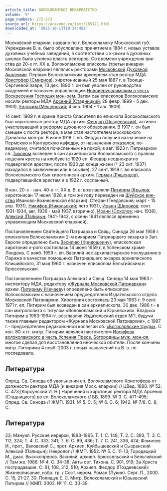 ```yaml
---
article_title: ВОЛОКОЛАМСКОЕ ВИКАРИАТСТВО
volume: '9'
page_numbers: 272-273
source_url: https://pravenc.ru/text/155171.html
downloaded_at: '2025-10-13T10:34:45Z'
---
```


Московской епархии, названо по г. Волоколамску Московской губ. Учреждение В. в. было обусловлено принятием в 1884 г. новых уставов духовных учебных заведений, в соответствии с к-рыми в духовных школах была усилена власть ректоров. Со времени учреждения вик-ства до 20-х гг. XX в. Волоколамские епископы (третьи викарии Московской епархии) являлись ректорами [Московской](https://pravenc.ru/text/Московской.html) [Духовной](https://pravenc.ru/text/Духовной.html) [Академии](https://pravenc.ru/text/Академии.html). Первым Волоколамским архиереем стал ректор МДА [Христофор (Смирнов)](<https://pravenc.ru/text/Христофор (Смирнов).html>), хиротонисанный 25 мая 1887 г. в Троице-Сергиевой лавре, 13 дек. 1890 г. он был уволен от руководства академией и назначен управляющим [Новоиерусалимским в честь Воскресения Господня мон-рем](<https://pravenc.ru/text/Новоиерусалимским в честь Воскресения Господня мон-рем.html>). Затем сан епископов Волоколамских носили ректоры МДА [Арсений (Стадницкий](<https://pravenc.ru/text/Арсений (Стадницкий.html>); 28 февр. 1899 - 5 дек. 1903), [Евдоким (Мещерский](<https://pravenc.ru/text/Евдоким (Мещерский.html>); 4 янв. 1904 - 1 авг. 1909).

14 сент. 1909 г. в храме Христа Спасителя во епископа Волоколамского был хиротонисан ректор МДА архим. [Феодор (Поздеевский)](<https://pravenc.ru/text/Феодор (Поздеевский).html>), активно участвовавший в реформе духовного образования. В 1917 г. он был смещен с поста ректора, в мае стал настоятелем московского Данилова мон-ря. В июне 1918 г. еп. Феодор получил назначение на Пермскую и Кунгурскую кафедру, от назначения отказался, по-видимому, считался почисленным на покой; в авг. 1923 г. Патриархом св. [Тихоном](https://pravenc.ru/text/Тихон.html) возведен в сан архиепископа Волоколамского с правом ношения креста на клобуке (с 1920 еп. Феодор неоднократно подвергался арестам, после 1923 до конца жизни († 23 окт. 1937) находился в заключении или в ссылке). 27 сент. 1919 г. во епископа Волоколамского был хиротонисан архим. [Герман (Ряшенцев)](<https://pravenc.ru/text/Герман (Ряшенцев).html>), подвергавшийся арестам и в 1922 г. сосланный.

В кон. 20-х - нач. 40-х гг. XX в. В. в. возглавляли [Питирим (Крылов](<https://pravenc.ru/text/Питирим (Крылов.html>); хиротонисан 17 июня 1928, в том же году переведен на [Шуйское вик-ство](<https://pravenc.ru/text/Шуйское вик-ство.html>) Иваново-Вознесенской епархии), Стефан (Гнедовский; март - 15 апр. 1931), [Никифор (Никольский](<https://pravenc.ru/text/Никифор (Никольский.html>); лето 1931), [Иоанн (Широков](<https://pravenc.ru/text/Иоанн (Широков.html>); сент. 1931-1934, авг. 1936 - май 1937, вторично), [Иоанн (Соколов](<https://pravenc.ru/text/Иоанн (Соколов.html>); нач. 1936), [Алексий (Палицын](<https://pravenc.ru/text/Алексий (Палицын.html>); 1941-1942, с осени 1941 являлся временно управляющим Московской епархией).

Постановлением Святейшего Патриарха и Свящ. Синода 26 мая 1958 г. епископом Волоколамским 2-м викарием Патриаршего экзарха в Зап. Европе определено быть [Василию (Кривошеину)](<https://pravenc.ru/text/Василию (Кривошеину).html>), епископская хиротония к-рого состоялась 14 июня 1959 г. в Успенском храме Лондона. С нояб. 1959 г. еп. Василий нес архипастырское послушание в Париже в качестве помощника Патриаршего экзарха архиепископа Клишийского, 31 мая 1960 г. назначен епископом Бельгийским и Брюссельским.

Постановлением Патриарха Алексия I и Свящ. Синода 14 мая 1963 г. инспектору МДА, редактору [«Журнала Московской Патриархии»](<https://pravenc.ru/text/ Журнал Московской Патриархии .html>) архим. [Питириму (Нечаеву)](<https://pravenc.ru/text/Питириму (Нечаеву).html>) определено быть епископом Волоколамским с назначением председателем Издательского отдела Московской Патриархии. Хиротония состоялась 23 мая 1963 г. 9 сент. 1971 г. еп. Питирим был возведен в сан архиепископа, 30 дек. 1986 г.- в сан митрополита с титулом «Волоколамский и Юрьевский». Владыка Питирим в 1963-1994 гг. возглавлял Издательский отдел МП, будучи также главным редактором «Журнала Московской Патриархии», с 1987 г.- председателем редакционной коллегии сб. [«Богословские труды»](<https://pravenc.ru/text/ Богословские труды .html>). С кон. 80-х гг. митр. Питирим являлся настоятелем [Иосифова волоколамского в честь Успения Пресв. Богородицы муж. мон-ря](<https://pravenc.ru/text/Иосифова волоколамского в честь Успения Пресв  Богородицы муж  мон-ря.html>), многое сделал для восстановления иноческой обители. После кончины митр. Питирима 4 нояб. 2003 г. новых назначений на В. в. не последовало.

## Литература

Опред. Св. Синода об увольнении еп. Волоколамского Христофора от должности ректора МДА [и викария Моск. епархии] // ЦВед. 1890. № 52. С. 473;[Корсунский И. Н.] Наречения и хиротония ректора МДА Арсения (Стадницкого) во еп. Волоколамского // БВ. 1899. № 3. С. 471-495; Опред. Св. Синода // ЖМП. 1931. № 5. С. 5; № 6. С. 6; 1942. № 7/8. С. 8; С.

## Литература

23; Мануил. Русские иерархи, 1893-1965. Т. 1. С. 148; Т. 2. С. 393; Т. 3. С. 112, 324; Т. 4. С. 333, 341; Т. 6. С. 89, 436; Т. 7. С. 241, 336, 474; Фомичев И., прот., Валовский С., прот. Архиеп. Куйбышевский и Сызранский Алексий (Палицын): Некролог // ЖМП. 1952. № 5. С. 11-13; Городецкий М., диак. Высокопреосв. Василий, архиеп. Брюссельский и Бельгийский // Там же. 1986. № 4. С. 34-38; Акты свт. Тихона. С. 901, 919; За Христа пострадавшие. С. 61, 108, 312, 510; Архиеп. Феодор (Поздеевский): Жизнеописание, избр. тр. / Сост. иером. Роман (Лукин). Серг. П., 2000. С. 15, 21-27, 30; Полищук Е. С. Митр. Волоколамский и Юрьевский Питирим // ЖМП. 2003. № 11. С. 30-39.
